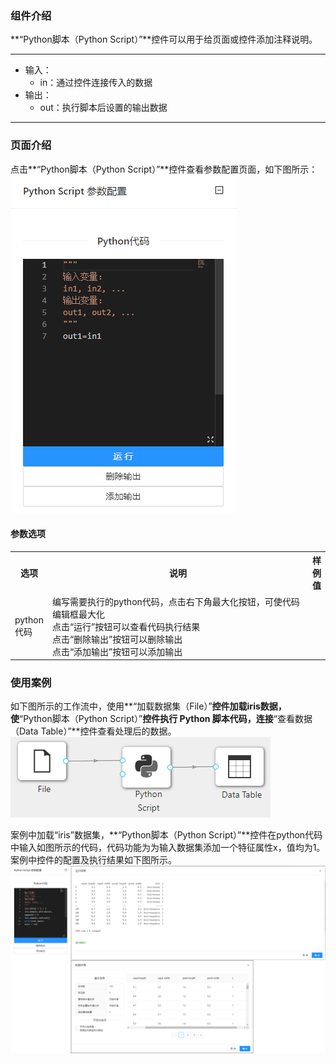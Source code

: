 ### 组件介绍
**“Python脚本（Python Script）”**控件可以用于给页面或控件添加注释说明。
<hr/>

- 输入：
  - in：通过控件连接传入的数据
- 输出：
  - out：执行脚本后设置的输出数据

<hr/>


### 页面介绍
点击**“Python脚本（Python Script）”**控件查看参数配置页面，如下图所示：  
[ ![](/img/aistudio/tool/python-script/param.png) ](/img/aistudio/tool/python-script/param.png)

#### 参数选项
<table>
  <tr>
    <th>选项</th>
    <th width="650">说明</th>
    <th>样例值</th>
  </tr>
  <tr>
      <td>python代码</td> 
      <td>
      编写需要执行的python代码，点击右下角最大化按钮，可使代码编辑框最大化 <br/>
      点击“运行”按钮可以查看代码执行结果 <br/>
      点击“删除输出”按钮可以删除输出 <br/>
      点击“添加输出”按钮可以添加输出
      </td> 
      <td></td>
  </tr>
</table>

### 使用案例
如下图所示的工作流中，使用**“加载数据集（File）”**控件加载iris数据，使**“Python脚本（Python Script）”**控件执行 Python 脚本代码，连接**“查看数据（Data Table）”**控件查看处理后的数据。  
[ ![](/img/aistudio/tool/python-script/workflow.png) ](/img/aistudio/tool/python-script/workflow.png)

案例中加载“iris”数据集，**“Python脚本（Python Script）”**控件在python代码中输入如图所示的代码，代码功能为为输入数据集添加一个特征属性x，值均为1。案例中控件的配置及执行结果如下图所示。  
[ ![](/img/aistudio/tool/python-script/workflow-result.png) ](/img/aistudio/tool/python-script/workflow-result.png)